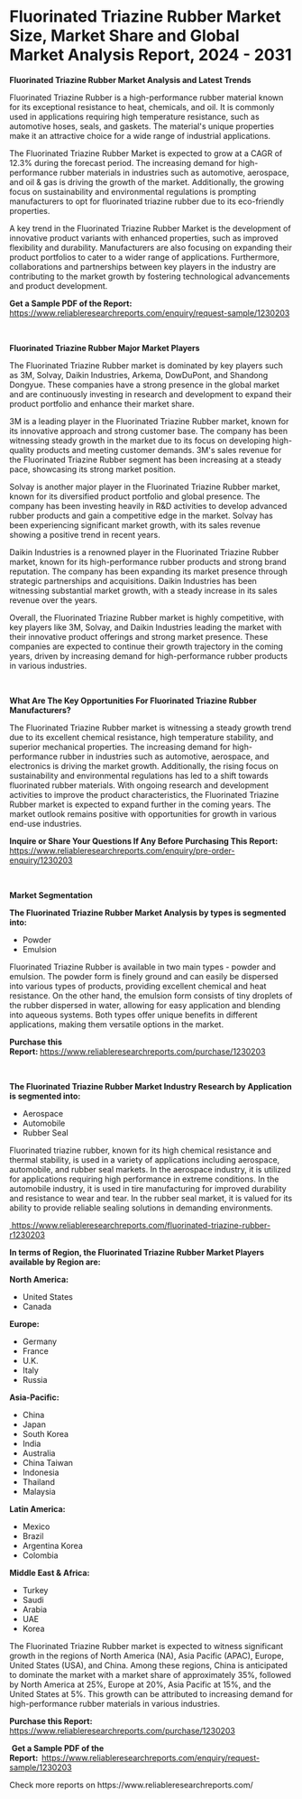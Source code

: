 <p><h1>Fluorinated Triazine Rubber Market Size, Market Share and Global Market Analysis Report, 2024 - 2031</h1></p><p><strong>Fluorinated Triazine Rubber Market Analysis and Latest Trends</strong></p>
<p><p>Fluorinated Triazine Rubber is a high-performance rubber material known for its exceptional resistance to heat, chemicals, and oil. It is commonly used in applications requiring high temperature resistance, such as automotive hoses, seals, and gaskets. The material's unique properties make it an attractive choice for a wide range of industrial applications.</p><p>The Fluorinated Triazine Rubber Market is expected to grow at a CAGR of 12.3% during the forecast period. The increasing demand for high-performance rubber materials in industries such as automotive, aerospace, and oil & gas is driving the growth of the market. Additionally, the growing focus on sustainability and environmental regulations is prompting manufacturers to opt for fluorinated triazine rubber due to its eco-friendly properties.</p><p>A key trend in the Fluorinated Triazine Rubber Market is the development of innovative product variants with enhanced properties, such as improved flexibility and durability. Manufacturers are also focusing on expanding their product portfolios to cater to a wider range of applications. Furthermore, collaborations and partnerships between key players in the industry are contributing to the market growth by fostering technological advancements and product development.</p></p>
<p><strong>Get a Sample PDF of the Report:&nbsp;</strong> <a href="https://www.reliableresearchreports.com/enquiry/request-sample/1230203">https://www.reliableresearchreports.com/enquiry/request-sample/1230203</a></p>
<p>&nbsp;</p>
<p><strong>Fluorinated Triazine Rubber Major Market Players</strong></p>
<p><p>The Fluorinated Triazine Rubber market is dominated by key players such as 3M, Solvay, Daikin Industries, Arkema, DowDuPont, and Shandong Dongyue. These companies have a strong presence in the global market and are continuously investing in research and development to expand their product portfolio and enhance their market share.</p><p>3M is a leading player in the Fluorinated Triazine Rubber market, known for its innovative approach and strong customer base. The company has been witnessing steady growth in the market due to its focus on developing high-quality products and meeting customer demands. 3M's sales revenue for the Fluorinated Triazine Rubber segment has been increasing at a steady pace, showcasing its strong market position.</p><p>Solvay is another major player in the Fluorinated Triazine Rubber market, known for its diversified product portfolio and global presence. The company has been investing heavily in R&D activities to develop advanced rubber products and gain a competitive edge in the market. Solvay has been experiencing significant market growth, with its sales revenue showing a positive trend in recent years.</p><p>Daikin Industries is a renowned player in the Fluorinated Triazine Rubber market, known for its high-performance rubber products and strong brand reputation. The company has been expanding its market presence through strategic partnerships and acquisitions. Daikin Industries has been witnessing substantial market growth, with a steady increase in its sales revenue over the years.</p><p>Overall, the Fluorinated Triazine Rubber market is highly competitive, with key players like 3M, Solvay, and Daikin Industries leading the market with their innovative product offerings and strong market presence. These companies are expected to continue their growth trajectory in the coming years, driven by increasing demand for high-performance rubber products in various industries.</p></p>
<p>&nbsp;</p>
<p><strong>What Are The Key Opportunities For Fluorinated Triazine Rubber Manufacturers?</strong></p>
<p><p>The Fluorinated Triazine Rubber market is witnessing a steady growth trend due to its excellent chemical resistance, high temperature stability, and superior mechanical properties. The increasing demand for high-performance rubber in industries such as automotive, aerospace, and electronics is driving the market growth. Additionally, the rising focus on sustainability and environmental regulations has led to a shift towards fluorinated rubber materials. With ongoing research and development activities to improve the product characteristics, the Fluorinated Triazine Rubber market is expected to expand further in the coming years. The market outlook remains positive with opportunities for growth in various end-use industries.</p></p>
<p><strong>Inquire or Share Your Questions If Any Before Purchasing This Report:</strong> <a href="https://www.reliableresearchreports.com/enquiry/pre-order-enquiry/1230203">https://www.reliableresearchreports.com/enquiry/pre-order-enquiry/1230203</a></p>
<p>&nbsp;</p>
<p><strong>Market Segmentation</strong></p>
<p><strong>The Fluorinated Triazine Rubber Market Analysis by types is segmented into:</strong></p>
<p><ul><li>Powder</li><li>Emulsion</li></ul></p>
<p><p>Fluorinated Triazine Rubber is available in two main types - powder and emulsion. The powder form is finely ground and can easily be dispersed into various types of products, providing excellent chemical and heat resistance. On the other hand, the emulsion form consists of tiny droplets of the rubber dispersed in water, allowing for easy application and blending into aqueous systems. Both types offer unique benefits in different applications, making them versatile options in the market.</p></p>
<p><strong>Purchase this Report:&nbsp;</strong><a href="https://www.reliableresearchreports.com/purchase/1230203">https://www.reliableresearchreports.com/purchase/1230203</a></p>
<p>&nbsp;</p>
<p><strong>The Fluorinated Triazine Rubber Market Industry Research by Application is segmented into:</strong></p>
<p><ul><li>Aerospace</li><li>Automobile</li><li>Rubber Seal</li></ul></p>
<p><p>Fluorinated triazine rubber, known for its high chemical resistance and thermal stability, is used in a variety of applications including aerospace, automobile, and rubber seal markets. In the aerospace industry, it is utilized for applications requiring high performance in extreme conditions. In the automobile industry, it is used in tire manufacturing for improved durability and resistance to wear and tear. In the rubber seal market, it is valued for its ability to provide reliable sealing solutions in demanding environments.</p></p>
<p><a href="https://www.reliableresearchreports.com/fluorinated-triazine-rubber-r1230203">&nbsp;https://www.reliableresearchreports.com/fluorinated-triazine-rubber-r1230203</a></p>
<p><strong>In terms of Region, the Fluorinated Triazine Rubber Market Players available by Region are:</strong></p>
<p>
    <p> <strong> North America: </strong>
        <ul>
            <li>United States</li>
            <li>Canada</li>
        </ul>
        </p> 
    <p> <strong> Europe: </strong>
        <ul>
            <li>Germany</li>
            <li>France</li>
            <li>U.K.</li>
            <li>Italy</li>
            <li>Russia</li>
        </ul>
        </p> 
    <p> <strong> Asia-Pacific: </strong>
        <ul>
            <li>China</li>
            <li>Japan</li>
            <li>South Korea</li>
            <li>India</li>
            <li>Australia</li>
            <li>China Taiwan</li>
            <li>Indonesia</li>
            <li>Thailand</li>
            <li>Malaysia</li>
        </ul>
        </p> 
    <p> <strong> Latin America: </strong>
        <ul>
            <li>Mexico</li>
            <li>Brazil</li>
            <li>Argentina Korea</li>
            <li>Colombia</li>
        </ul>
        </p> 
    <p> <strong> Middle East & Africa: </strong>
        <ul>
            <li>Turkey</li>
            <li>Saudi</li>
            <li>Arabia</li>
            <li>UAE</li>
            <li>Korea</li>
        </ul>
    </p>
    </p>
<p><p>The Fluorinated Triazine Rubber market is expected to witness significant growth in the regions of North America (NA), Asia Pacific (APAC), Europe, United States (USA), and China. Among these regions, China is anticipated to dominate the market with a market share of approximately 35%, followed by North America at 25%, Europe at 20%, Asia Pacific at 15%, and the United States at 5%. This growth can be attributed to increasing demand for high-performance rubber materials in various industries.</p></p>
<p><strong>Purchase this Report: </strong><a href="https://www.reliableresearchreports.com/purchase/1230203">https://www.reliableresearchreports.com/purchase/1230203</a></p>
<p>&nbsp;<strong>Get a Sample PDF of the Report:&nbsp;&nbsp;</strong><a href="https://www.reliableresearchreports.com/enquiry/request-sample/1230203">https://www.reliableresearchreports.com/enquiry/request-sample/1230203</a></p>
<p><strong></strong></p>
<p>Check more reports on https://www.reliableresearchreports.com/</p>